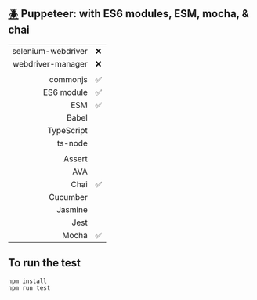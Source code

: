 ## [:beetle:](https://github.com/xgirma/e2e_test_recipes/tree/master/configuration/puppeteer) Puppeteer: with ES6 modules, ESM, mocha, & chai

|   |  |
|---:|:---|
| selenium-webdriver | :x: |
| webdriver-manager | :x: |
|   |   |
| commonjs  | :white_check_mark:  |
| ES6 module  | :white_check_mark:   |
| ESM  | :white_check_mark: |
| Babel  |    |
| TypeScript  |   |
| ts-node  |  |
|   |   |
| Assert  |  |
| AVA  |   |
| Chai  | :white_check_mark:  |
| Cucumber  |  |
| Jasmine  |  | 
| Jest  | | 
| Mocha  | :white_check_mark: |

## To run the test

    npm install
    npm run test
